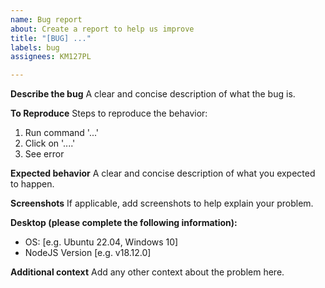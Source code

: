 ```yaml
---
name: Bug report
about: Create a report to help us improve
title: "[BUG] ..."
labels: bug
assignees: KM127PL

---
```


**Describe the bug**
A clear and concise description of what the bug is.

**To Reproduce**
Steps to reproduce the behavior:
1. Run command '...'
2. Click on '....'
3. See error

**Expected behavior**
A clear and concise description of what you expected to happen.

**Screenshots**
If applicable, add screenshots to help explain your problem.

**Desktop (please complete the following information):**
 - OS: [e.g. Ubuntu 22.04, Windows 10]
 - NodeJS Version [e.g. v18.12.0]


**Additional context**
Add any other context about the problem here.

